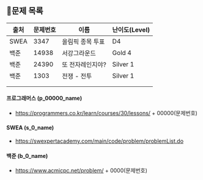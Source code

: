## 🐳문제 목록

  


| 출처   | 문제번호  | 이름        | 난이도(Level) |
|------|-------|-----------|------------|
| SWEA | 3347  | 올림픽 종목 투표 | D4         |
| 백준   | 14938 | 서강그라운드    | Gold 4     |
| 백준   | 24390 | 또 전자레인지야? | Silver 1   |
| 백준   | 1303  | 전쟁 - 전투   | Silver 1   |
|      |       |           |            |
|      |       |           |            |



#### 프로그래머스 (p_00000_name)

- https://programmers.co.kr/learn/courses/30/lessons/ + 00000(문제번호)

#### SWEA (s_0_name)

- https://swexpertacademy.com/main/code/problem/problemList.do

#### 백준 (b_0_name)

- https://www.acmicpc.net/problem/ + 0000(문제번호)

